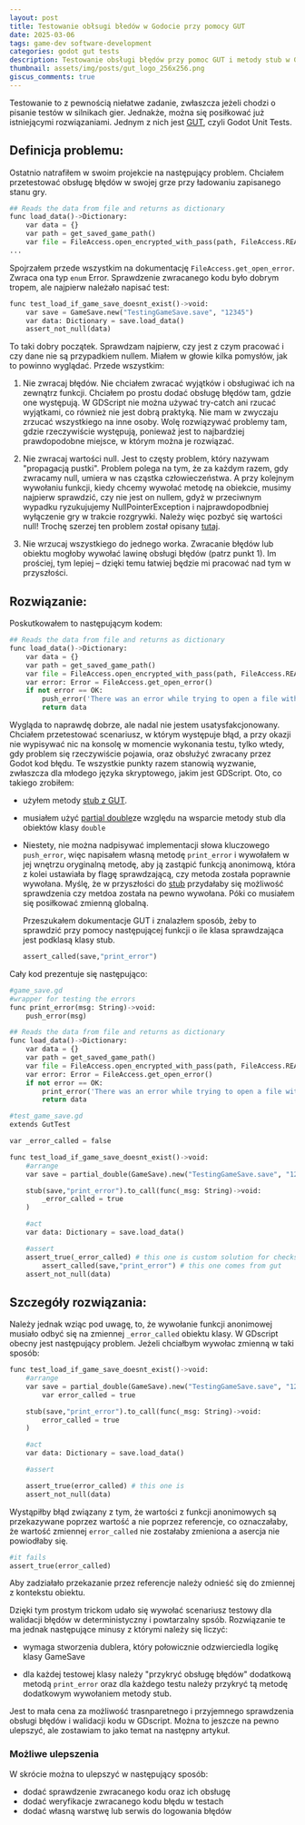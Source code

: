 ```yaml
---
layout: post
title: Testowanie obłsugi błedów w Godocie przy pomocy GUT
date: 2025-03-06
tags: game-dev software-development
categories: godot gut tests
description: Testowanie obsługi błędów przy pomoc GUT i metody stub w GDscript
thumbnail: assets/img/posts/gut_logo_256x256.png
giscus_comments: true
---
```


Testowanie to z pewnością niełatwe zadanie, zwłaszcza jeżeli chodzi o pisanie testów
w silnikach gier. Jednakże, można się posiłkować już istniejącymi rozwiązaniami. Jednym z nich jest
[GUT](https://github.com/bitwes/Gut), czyli Godot Unit Tests.

## Definicja problemu:

Ostatnio natrafiłem w swoim projekcie na następujący problem.
Chciałem przetestować obsługę błędów w swojej grze przy ładowaniu zapisanego stanu gry.

```py
## Reads the data from file and returns as dictionary
func load_data()->Dictionary:
	var data = {}
	var path = get_saved_game_path()
	var file = FileAccess.open_encrypted_with_pass(path, FileAccess.READ, _password)
...
```

Spojrzałem przede wszystkim na dokumentację `FileAccess.get_open_error`. Zwraca ona typ `enum` Error.
Sprawdzenie zwracanego kodu było dobrym tropem, ale najpierw należało napisać test:

```py
func test_load_if_game_save_doesnt_exist()->void:
	var save = GameSave.new("TestingGameSave.save", "12345")
	var data: Dictionary = save.load_data()
	assert_not_null(data)
```

To taki dobry początek. Sprawdzam najpierw, czy jest z czym pracować i czy dane nie są przypadkiem nullem.
Miałem w głowie kilka pomysłów, jak to powinno wyglądać. Przede wszystkim:

1. Nie zwracaj błędów. Nie chciałem zwracać wyjątków i obsługiwać ich na zewnątrz funkcji.
   Chciałem po prostu dodać obsługę błędów tam, gdzie one występują.
   W GDScript nie można używać try-catch ani rzucać wyjątkami, co również nie jest dobrą praktyką.
   Nie mam w zwyczaju zrzucać wszystkiego na inne osoby. Wolę rozwiązywać problemy tam,
   gdzie rzeczywiście występują, ponieważ jest to najbardziej prawdopodobne miejsce, w którym można je rozwiązać.

2. Nie zwracaj wartości null. Jest to częsty problem, który nazywam "propagacją pustki".
   Problem polega na tym, że za każdym razem, gdy zwracamy null, umiera w nas cząstka człowieczeństwa.
   A przy kolejnym wywołaniu funkcji, kiedy chcemy wywołać metodę na obiekcie, musimy najpierw sprawdzić, czy nie jest on nullem,
   gdyż w przeciwnym wypadku ryzukujujemy NullPointerException i najprawdopodbniej wyłączenie gry w trakcie rozgrywki.
   Należy więc pozbyć się wartości null! Trochę szerzej ten problem został opisany [tutaj](https://hackernoon.com/null-the-billion-dollar-mistake-8t5z32d6).

3. Nie wrzucaj wszystkiego do jednego worka.
   Zwracanie błędów lub obiektu mogłoby wywołać lawinę obsługi błędów (patrz punkt 1).
   Im prościej, tym lepiej – dzięki temu łatwiej będzie mi pracować nad tym w przyszłości.

## Rozwiązanie:

Poskutkowałem to następującym kodem:

```py
## Reads the data from file and returns as dictionary
func load_data()->Dictionary:
	var data = {}
	var path = get_saved_game_path()
	var file = FileAccess.open_encrypted_with_pass(path, FileAccess.READ, _password)
	var error: Error = FileAccess.get_open_error()
	if not error == OK:
		push_error('There was an error while trying to open a file with following error code: ' + var_to_str(error))
		return data
```

Wygląda to naprawdę dobrze, ale nadal nie jestem usatysfakcjonowany.
Chciałem przetestować scenariusz, w którym występuje błąd,
a przy okazji nie wypisywać nic na konsolę w momencie wykonania testu, tylko wtedy,
gdy problem się rzeczywiście pojawia, oraz obsłużyć zwracany przez Godot kod błędu.
Te wszystkie punkty razem stanowią wyzwanie, zwłaszcza dla młodego języka skryptowego,
jakim jest GDScript.
Oto, co takiego zrobiłem:

- użyłem metody [stub z GUT](https://gut.readthedocs.io/en/latest/Stubbing.html#to-call-callable).
- musiałem użyć [partial double](https://gut.readthedocs.io/en/latest/Partial-Doubles.html)ze względu na wsparcie metody stub dla obiektów klasy `double`
- Niestety, nie można nadpisywać implementacji słowa kluczowego `push_error`, więc napisałem własną metodę `print_error`
  i wywołałem w jej wnętrzu oryginalną metodę, aby ją zastąpić funkcją
  anonimową, która z kolei ustawiała by flagę sprawdzającą, czy metoda została poprawnie wywołana.
  Myślę, że w przyszłości do [stub](https://gut.readthedocs.io/en/latest/Stubbing.html#to-call-callable)
  przydałaby się możliwość sprawdzenia czy metdoa została na pewno wywołana. Póki co musiałem się posiłkować zmienną globalną.

  Przeszukałem dokumentacje GUT i znalazłem sposób, żeby to sprawdzić przy pomocy
  następującej funkcji o ile klasa sprawdzająca jest podklasą klasy stub.

  ```py
  assert_called(save,"print_error")
  ```

Cały kod prezentuje się następująco:

```py
#game_save.gd
#wrapper for testing the errors
func print_error(msg: String)->void:
	push_error(msg)

## Reads the data from file and returns as dictionary
func load_data()->Dictionary:
	var data = {}
	var path = get_saved_game_path()
	var file = FileAccess.open_encrypted_with_pass(path, FileAccess.READ, _password)
	var error: Error = FileAccess.get_open_error()
	if not error == OK:
		print_error('There was an error while trying to open a file with following error code: ' + var_to_str(error))
		return data

#test_game_save.gd
extends GutTest

var _error_called = false

func test_load_if_game_save_doesnt_exist()->void:
	#arrange
	var save = partial_double(GameSave).new("TestingGameSave.save", "12345")

	stub(save,"print_error").to_call(func(_msg: String)->void:
		_error_called = true
	)

	#act
	var data: Dictionary = save.load_data()

	#assert
	assert_true(_error_called) # this one is custom solution for checks
        assert_called(save,"print_error") # this one comes from gut
	assert_not_null(data)
```

## Szczegóły rozwiązania:

Należy jednak wziąc pod uwagę, to, że wywołanie funkcji anonimowej musiało odbyć
się na zmiennej `_error_called` obiektu klasy. W GDscript obecny jest następujący problem.
Jeżeli chciałbym wywołac zmienną w taki sposób:

```py
func test_load_if_game_save_doesnt_exist()->void:
	#arrange
	var save = partial_double(GameSave).new("TestingGameSave.save", "12345")
        var error_called = true

	stub(save,"print_error").to_call(func(_msg: String)->void:
		error_called = true
	)

	#act
	var data: Dictionary = save.load_data()

	#assert

	assert_true(error_called) # this one is
	assert_not_null(data)
```

Wystąpiłby błąd związany z tym, że wartości z funkcji anonimowych są przekazywane
poprzez wartość a nie poprzez referencje, co oznaczałaby, że wartość zmiennej
`error_called` nie zostałaby zmieniona a asercja nie powiodłaby się.

```py
#it fails
assert_true(error_called)
```

Aby zadziałało przekazanie przez referencje należy odnieść się do zmiennej z kontekstu obiektu.

Dzięki tym prostym trickom udało się wywołać scenariusz testowy dla walidacji błędów
w deterministyczny i powtarzalny spsób.
Rozwiązanie te ma jednak następujące minusy z którymi należy się liczyć:

- wymaga stworzenia dublera, który połowicznie odzwierciedla logikę klasy GameSave

- dla każdej testowej klasy należy "przykryć obsługę błędów" dodatkową metodą `print_error`
  oraz dla każdego testu należy przykryć tą metodę dodatkowym wywołaniem metody stub.

Jest to mała cena za możliwość trasnparetnego i przyjemnego sprawdzenia obsługi błędów i walidacji
kodu w GDscript. Można to jeszcze na pewno ulepszyć, ale zostawiam to jako temat na następny artykuł.

### Możliwe ulepszenia

W skrócie można to ulepszyć w następujący sposób:

- dodać sprawdzenie zwracanego kodu oraz ich obsługę
- dodać weryfikacje zwracanego kodu błędu w testach
- dodać własną warstwę lub serwis do logowania błędów
